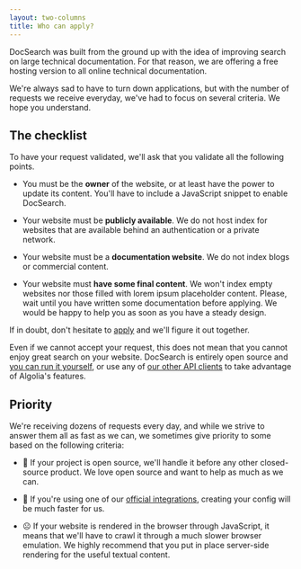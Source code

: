 ```yaml
---
layout: two-columns
title: Who can apply?
---
```


DocSearch was built from the ground up with the idea of improving search on
large technical documentation. For that reason, we are offering a free hosting
version to all online technical documentation.

We're always sad to have to turn down applications, but with the number of
requests we receive everyday, we've had to focus on several criteria. We hope
you understand.

## The checklist

To have your request validated, we'll ask that you validate all the following
points.

- You must be the **owner** of the website, or at least have the power to update
  its content. You'll have to include a JavaScript snippet to enable DocSearch.

- Your website must be **publicly available**. We do not host index for websites
  that are available behind an authentication or a private network.

- Your website must be a **documentation website**. We do not index blogs or
  commercial content.

- Your website must **have some final content**. We won't index empty websites
  nor those filled with lorem ipsum placeholder content. Please, wait until you
  have written some documentation before applying. We would be happy to help you
  as soon as you have a steady design.

If in doubt, don't hesitate to [apply][1] and we'll figure it out together.

Even if we cannot accept your request, this does not mean that you cannot enjoy
great search on your website. DocSearch is entirely open source and [you can run
it yourself][2], or use any of [our other API clients][3] to take advantage of
Algolia's features.

## Priority

We're receiving dozens of requests every day, and while we strive to answer them
all as fast as we can, we sometimes give priority to some based on the following
criteria:

- 🙂 If your project is open source, we'll handle it before any other
  closed-source product. We love open source and want to help as much as we can.

- 🙂 If you're using one of our [official integrations][4], creating your config
  will be much faster for us.

- ☹️ If your website is rendered in the browser through JavaScript, it means
  that we'll have to crawl it through a much slower browser emulation. We highly
  recommend that you put in place server-side rendering for the useful textual
  content.

[1]: ./apply.html
[2]: ./run-your-own.html
[3]: https://www.algolia.com/doc/api-reference/
[4]: ./integrations.html
